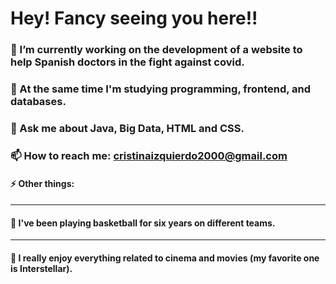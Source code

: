 # Hey! Fancy seeing you here!! 

###  🔭 I’m currently working on the development of a website to help Spanish doctors in the fight against covid.
###  🌱 At the same time I'm studying programming, frontend, and databases.
###  💬 Ask me about Java, Big Data, HTML and CSS.
###  📫 How to reach me: cristinaizquierdo2000@gmail.com
#### ⚡ Other things: 
************************************************************************************************************************************
#### :basketball: I've been playing basketball for six years on different teams.
************************************************************************************************************************************
#### :cinema: I really enjoy everything related to cinema and movies (my favorite one is Interstellar).



